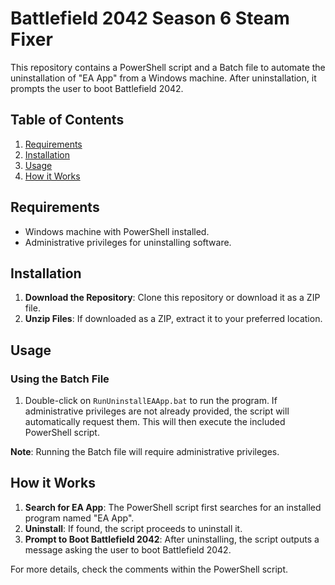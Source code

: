# Battlefield 2042 Season 6 Steam Fixer

This repository contains a PowerShell script and a Batch file to automate the uninstallation of "EA App" from a Windows machine. After uninstallation, it prompts the user to boot Battlefield 2042.

## Table of Contents
1. [Requirements](#requirements)
2. [Installation](#installation)
3. [Usage](#usage)
4. [How it Works](#how-it-works)

## Requirements

- Windows machine with PowerShell installed.
- Administrative privileges for uninstalling software.

## Installation

1. **Download the Repository**: Clone this repository or download it as a ZIP file.
2. **Unzip Files**: If downloaded as a ZIP, extract it to your preferred location.

## Usage

### Using the Batch File

1. Double-click on `RunUninstallEAApp.bat` to run the program. If administrative privileges are not already provided, the script will automatically request them. This will then execute the included PowerShell script.

**Note**: Running the Batch file will require administrative privileges.

## How it Works

1. **Search for EA App**: The PowerShell script first searches for an installed program named "EA App".
2. **Uninstall**: If found, the script proceeds to uninstall it.
3. **Prompt to Boot Battlefield 2042**: After uninstalling, the script outputs a message asking the user to boot Battlefield 2042.

For more details, check the comments within the PowerShell script.
